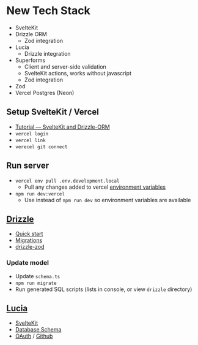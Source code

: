# New Tech Stack

- SvelteKit
- Drizzle ORM
  - Zod integration
- Lucia
  - Drizzle integration
- Superforms
  - Client and server-side validation
  - SvelteKit actions, works without javascript
  - Zod integration
- Zod
- Vercel Postgres (Neon)

## Setup SvelteKit / Vercel

- [Tutorial — SvelteKit and Drizzle-ORM](https://blog.robino.dev/posts/drizzle-svelte)
- `vercel login`
- `vercel link`
- `verecel git connect`

## Run server

- `vercel env pull .env.development.local`
  - Pull any changes added to vercel [environment variables](https://vercel.com/techniq/sveltekit-drizzle/settings/environment-variables)
- `npm run dev:vercel`
  - Use instead of `npm run dev` so environment variables are available

## [Drizzle](https://github.com/drizzle-team/drizzle-orm)

- [Quick start](https://orm.drizzle.team/docs/quick-start)
- [Migrations](https://github.com/drizzle-team/drizzle-kit-mirror)
- [drizzle-zod](https://github.com/drizzle-team/drizzle-orm/blob/main/drizzle-zod)

### Update model

- Update `schema.ts`
- `npm run migrate`
- Run generated SQL scripts (lists in console, or view `drizzle` directory)

## [Lucia](https://lucia-auth.com/)

- [SvelteKit](https://lucia-auth.com/adapters/drizzle?sveltekit)
- [Database Schema](https://lucia-auth.com/adapters/postgresql#database-schem)
- [OAuth](https://lucia-auth.com/oauth/start-here/getting-started) / [Github](https://lucia-auth.com/oauth/providers/github)

